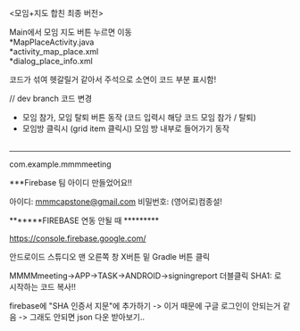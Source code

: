 <모임+지도 합친 최종 버전>

Main에서 모임 지도 버튼 누르면 이동 <br>
*MapPlaceActivity.java <br>
*activity_map_place.xml <br>
*dialog_place_info.xml <br>

코드가 섞여 헷갈릴거 같아서 주석으로 소연이 코드 부분 표시함!

// dev branch 코드 변경
* 모임 참가, 모임 탈퇴 버튼 동작 (코드 입력시 해당 코드 모임 참가 / 탈퇴)
* 모임방 클릭시 (grid item 클릭시) 모임 방 내부로 들어가기 동작
<br><br>
***************************************************************************
com.example.mmmmeeting

***Firebase 팀 아이디 만들었어요!!

아이디: mmmcapstone@gmail.com 비밀번호: (영어로)컴종설!

*******FIREBASE 연동 안될 때 *********

https://console.firebase.google.com/

안드로이드 스튜디오 맨 오른쪽 창 X버튼 밑 Gradle 버튼 클릭

MMMMmeeting->APP->TASK->ANDROID->signingreport 더블클릭 SHA1: 로 시작하는 코드 복사!!

firebase에 "SHA 인증서 지문"에 추가하기 -> 이거 때문에 구글 로그인이 안되는거 같음 -> 그래도 안되면 json 다운 받아보기..

<br><br>


